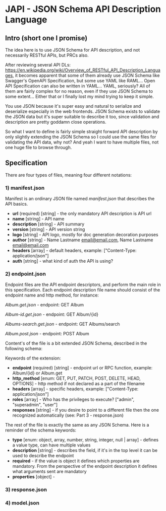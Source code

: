 # JAPI - JSON Schema API Description Language

## Intro (short one I promise)
The idea here is to use JSON Schema for API description, and not necessarily RESTful APIs, but PRCs also.

After reviewing several API DLs: https://en.wikipedia.org/wiki/Overview_of_RESTful_API_Description_Languages, it becomes apparent that some of them already use JSON Schema like Swagger's OpenAPI Specification, but some use YAML like RAML... Open API Specification can also be written in YAML... YAML, seriously? All of them are fairly complex for no reason, even if they use JSON Schema to some extent... Either that or I finally lost my mind trying to keep it simple.

You use JSON because it's super easy and natural to serialize and deserialize especially in the web frontends. JSON Schema exists to validate the JSON data but it's super suitable to describe it too, since validation and description are pretty goddamn close operations.

So what I want to define is fairly simple straight forward API description by only slightly extending the JSON Schema so I could use the same files for validating the API data, why not? And yeah I want to have multiple files, not one huge file to browse through.

## Specification

There are four types of files, meaning four different notations:

### 1) manifest.json

Manifest is an ordinary JSON file named *manifest.json* that describes the API basics.

* **url** (required) [string] - the only mandatory API description is API url
* **name** [string] - API name
* **description** [string] - API summary
* **version** [string] - API version string
* **logo** [string] - API logo, mostly for doc generation decoration purposes
* **author** [string] - Name Lastname <email@email.com>, Name Lastname <email@email.com>
* **headers** [array] - default headers, example: ["Content-Type: application/json"]
* **auth** [string] - what kind of auth the API is using?

### 2) endpoint.json

Endpoint files are the API endpoint descriptors, and perform the main role in this specification.
Each endpoint description file name should consist of the endpoint name and http method, for instance:

*Album.get.json* - endpoint: GET Album

*Album-id.get.json* - endpoint: GET Album/{id}

*Albums-search.get.json* - endpoint: GET Albums/search

*Album.post.json* - endpoint: POST Album

Content's of the file is a bit extended JSON Schema, described in the following schema:

Keywords of the extension:

* **endpoint** (required) [string] - endpoint url or RPC function, example: Album/{id} or Album.get
* **http_method** [enum: GET, PUT, PATCH, POST, DELETE, HEAD, OPTIONS] - http method if not declared as a part of the filename
* **headers** [array] - specific headers, example: ["Content-Type: application/json"]
* **roles** [array] - Who has the privileges to execute? ["admin", "superadmin", "user"]
* **responses** [string] - if you desire to point to a different file then the one recognized automatically (see: Part 3 - response.json)

The rest of the file is exactly the same as any JSON Schema. Here is a reminder of the schema keywords:

* **type** [enum: object, array, number, string, integer, null | array] - defines a value type, can have multiple values
* **description** [string] - describes the field, if it's in the top level it can be used to describe the endpoint
* **required** - if the value is object it defines which properties are mandatory. From the perspective of the endpoint description it defines what arguments sent are mandatory
* **properties** [object] -

### 3) response.json

### 4) model.json
